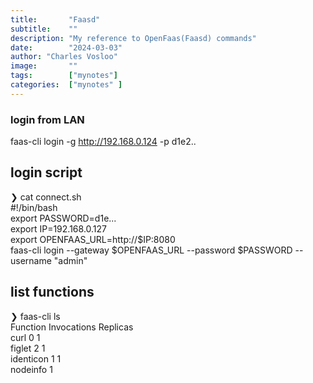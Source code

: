 ```yaml
---
title:       "Faasd"
subtitle:    ""
description: "My reference to OpenFaas(Faasd) commands"
date:        "2024-03-03"
author: "Charles Vosloo"
image:       ""
tags:        ["mynotes"]
categories:  ["mynotes" ]
---
```



### login from LAN
faas-cli login -g http://192.168.0.124 -p d1e2..

## login script 
❯ cat connect.sh  
#!/bin/bash  
export PASSWORD=d1e...  
export IP=192.168.0.127  
export OPENFAAS_URL=http://$IP:8080  
faas-cli login --gateway $OPENFAAS_URL --password $PASSWORD --username "admin"  

## list functions
❯ faas-cli ls  
Function                        Invocations     Replicas  
curl                            0               1  
figlet                          2               1  
identicon                       1               1  
nodeinfo                        1  



